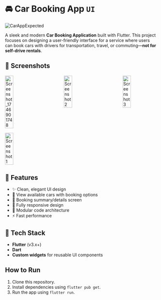 # 🚘 Car Booking App `UI` 
<img src="https://github.com/user-attachments/assets/1e8be3d1-0975-4c08-9679-3fd4b989b104" alt="CarAppExpected"  />



A sleek and modern **Car Booking Application** built with Flutter. This project focuses on designing a user-friendly interface for a service where users can book cars with drivers for transportation, travel, or commuting—**not for self-drive rentals**.

## 📱 Screenshots

<div style="display: flex; justify-content: space-between; flex-wrap: wrap; gap: 15px; margin: 20px 0;">
  <img src="https://github.com/user-attachments/assets/07b6dd9d-2e34-46a8-9600-f118da16cb9d" alt="Screenshot_1746901748" width="23%" />
  <img src="https://github.com/user-attachments/assets/b9c72713-0bb2-458d-b90c-ca271132101b" alt="Screenshot 2" style="width: 23%; height: auto;"/>
  <img src="https://github.com/user-attachments/assets/f1f8c83e-1231-4092-868d-dadf2a1ff9c2" alt="Screenshot 3" style="width: 23%; height: auto;"/>
  <img src="https://github.com/user-attachments/assets/4155f86e-476e-4704-8861-d991aa8a6a15" alt="Screenshot 1" style="width: 23%; height: auto;"/>
</div>


## 🎯 Features

- ✨ Clean, elegant UI design
- 🚗 View available cars with booking options
- 📄 Booking summary/details screen
- 📱 Fully responsive design
- 🧩 Modular code architecture
- ⚡ Fast performance

## 🧰 Tech Stack

- **Flutter** (v3.x+)
- **Dart**
- **Custom widgets** for reusable UI components

## How to Run
1. Clone this repository.
2. Install dependencies using `flutter pub get`.
3. Run the app using `flutter run`.





